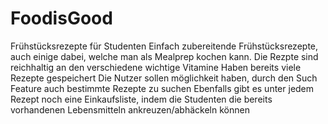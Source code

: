 # FoodisGood
Frühstücksrezepte für Studenten Einfach zubereitende Frühstücksrezepte, auch einige dabei, welche man als Mealprep kochen kann. Die Rezpte sind reichhaltig an den verschiedene wichtige Vitamine Haben bereits viele Rezepte gespeichert Die Nutzer sollen möglichkeit haben, durch den Such Feature auch bestimmte Rezepte zu suchen Ebenfalls gibt es unter jedem Rezept noch eine Einkaufsliste, indem die Studenten die bereits vorhandenen Lebensmitteln ankreuzen/abhäckeln können
